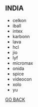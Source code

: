 ## INDIA

 * celkon
 * iball
 * intex
 * karbonn
 * lava
 * hcl
 * jio
 * lyf
 * micromax
 * onida
 * spice
 * videocon
 * xolo
 * yu

[GO BACK](index.md)
